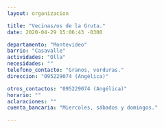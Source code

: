 ```yaml
---
layout: organizacion

title: "Vecinas/os de la Gruta."
date: 2020-04-29 15:06:43 -0300

departamento: "Montevideo"
barrio: "Casavalle"
actividades: "Olla"
necesidades: ""
telefono_contacto: "Granos, verduras."
direccion: "095229074 (Angélica)"

otros_contactos: "095229074 (Angélica)"
horario: ""
aclaraciones: ""
cuenta_bancaria: "Miercoles, sábados y domingos."

---
```

